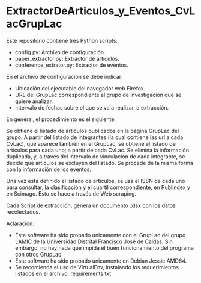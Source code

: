 # ExtractorDeArticulos_y_Eventos_CvLacGrupLac

Este repositorio contiene tres Python scripts:
- config.py: Archivo de configuración.
- paper_extractor.py: Extractor de artículos.
- conference_extrator.py: Extractor de eventos.

En el archivo de configuración se debe indicar:
- Ubicación del ejecutable del navegador web Firefox.
- URL del GrupLac correspondiente al grupo de investigación que se quiere analizar.
- Intervalo de fechas sobre el que se va a realizar la extracción.

En general, el procedimiento es el siguiente:

Se obtiene el listado de artículos publicados en la página GrupLac del grupo. A partir del listado de integrantes (la cual contiene las url a cada CvLac), que aparece también en el GrupLac, se obtiene el listado de artículos para cada uno; a partir de cada CvLac. Se elimina la información duplicada, y, a través del intervalo de vinculación de cada integrante, se decide que artículos se excluyen del listado. Se procede de la misma forma con la información de los eventos.

Una vez está definido el listado de artículos, se usa el ISSN de cada uno para consultar, la clasificación y el cuartil correspondiente, en Publindex y en Scimago. Esto se hace a través de Web scraping.

Cada Script de extracción, genera un documento .xlsx con los datos recolectados.

Aclaración:
- Este software ha sido probado únicamente con el GrupLac del grupo LAMIC de la Universidad Distrital Francisco José de Caldas. Sin
embargo, no hay nada que impida el buen funcionamiento del programa con otros GrupLac.
- Este software ha sido probado únicamente en Debian Jessie AMD64.
- Se recomienda el uso de VirtualEnv, instalando los requerimientos listados en el archivo: requirements.txt
